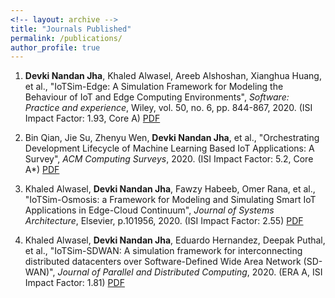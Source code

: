 ```yaml
---
<!-- layout: archive -->
title: "Journals Published"
permalink: /publications/
author_profile: true
---
```


1. <b>Devki Nandan Jha</b>, Khaled Alwasel, Areeb Alshoshan, Xianghua Huang, et al., "IoTSim-Edge: A Simulation Framework for Modeling the Behaviour of IoT and Edge Computing Environments", <i>Software: Practice and experience</i>, Wiley, vol. 50, no. 6, pp. 844-867, 2020. (ISI Impact Factor: 1.93, Core A) [PDF](https://doi.org/10.1002/spe.2787)

2. Bin Qian, Jie Su, Zhenyu Wen, <b>Devki Nandan Jha</b>, et al., "Orchestrating Development Lifecycle of Machine Learning Based IoT Applications: A Survey", <i>ACM Computing Surveys</i>, 2020. (ISI Impact Factor: 5.2, Core A*) [PDF](https://doi.org/10.1145/3398020)

3. Khaled Alwasel, <b>Devki Nandan Jha</b>, Fawzy Habeeb, Omer Rana, et al., "IoTSim-Osmosis: a Framework for Modeling and Simulating Smart IoT Applications in Edge-Cloud Continuum", <i>Journal of Systems Architecture</i>, Elsevier, p.101956, 2020. (ISI Impact Factor: 2.55) [PDF]()

4. Khaled Alwasel, <b>Devki Nandan Jha</b>, Eduardo Hernandez, Deepak Puthal, et al., "IoTSim-SDWAN: A simulation framework for interconnecting distributed datacenters over Software-Defined Wide Area Network (SD-WAN)", <i>Journal of Parallel and Distributed Computing</i>, 2020. (ERA A, ISI Impact Factor: 1.81) [PDF](https://doi.org/10.1016/j.jpdc.2020.04.006)


